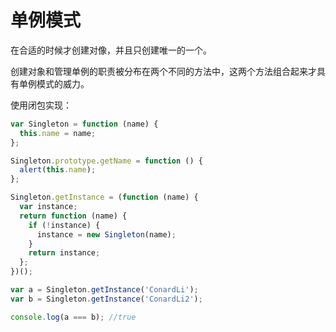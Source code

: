 <!--
 * @Author: 朽木白
 * @Date: 2022-09-03 14:00:10
 * @LastEditors: 1547702880@qq.com
 * @LastEditTime: 2022-09-03 14:27:21
 * @Description:
-->

# 单例模式

在合适的时候才创建对像，并且只创建唯一的一个。

创建对象和管理单例的职责被分布在两个不同的方法中，这两个方法组合起来才具有单例模式的威力。

使用闭包实现：

```js
var Singleton = function (name) {
  this.name = name;
};

Singleton.prototype.getName = function () {
  alert(this.name);
};

Singleton.getInstance = (function (name) {
  var instance;
  return function (name) {
    if (!instance) {
      instance = new Singleton(name);
    }
    return instance;
  };
})();

var a = Singleton.getInstance('ConardLi');
var b = Singleton.getInstance('ConardLi2');

console.log(a === b); //true
```

